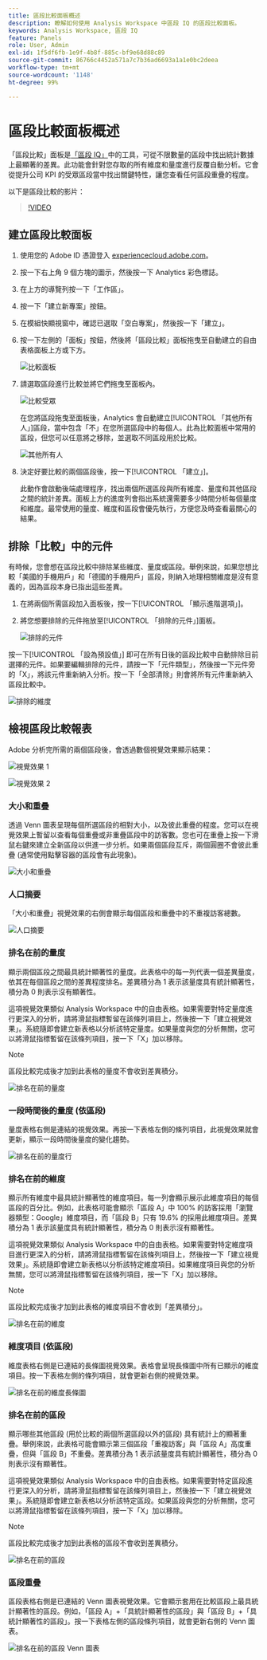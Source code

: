 ```yaml
---
title: 區段比較面板概述
description: 瞭解如何使用 Analysis Workspace 中區段 IQ 的區段比較面板。
keywords: Analysis Workspace, 區段 IQ
feature: Panels
role: User, Admin
exl-id: 1f5df6fb-1e9f-4b8f-885c-bf9e68d88c89
source-git-commit: 86766c4452a571a7c7b36ad6693a1a1e0bc2deea
workflow-type: tm+mt
source-wordcount: '1148'
ht-degree: 99%

---
```


# 區段比較面板概述

「區段比較」面板是[「區段 IQ」](../../segment-iq.md)中的工具，可從不限數量的區段中找出統計數據上最顯著的差異。此功能會針對您存取的所有維度和量度進行反覆自動分析。它會從提升公司 KPI 的受眾區段當中找出關鍵特性，讓您查看任何區段重疊的程度。

以下是區段比較的影片：

>[!VIDEO](https://video.tv.adobe.com/v/23976/?quality=12)

## 建立區段比較面板

1. 使用您的 Adobe ID 憑證登入 [experiencecloud.adobe.com](https://experiencecloud.adobe.com)。
1. 按一下右上角 9 個方塊的圖示，然後按一下 Analytics 彩色標誌。
1. 在上方的導覽列按一下「工作區」。
1. 按一下「建立新專案」按鈕。
1. 在模組快顯視窗中，確認已選取「空白專案」，然後按一下「建立」。
1. 按一下左側的「面板」按鈕，然後將「區段比較」面板拖曳至自動建立的自由表格面板上方或下方。

   ![比較面板](assets/seg-compare-panel.png)

1. 請選取區段進行比較並將它們拖曳至面板內。

   ![比較受眾](assets/compare-audiences.png)

   在您將區段拖曳至面板後，Analytics 會自動建立[!UICONTROL 「其他所有人」]區段，當中包含「不」在您所選區段中的每個人。此為比較面板中常用的區段，但您可以任意將之移除，並選取不同區段用於比較。

   ![其他所有人](assets/everyone-else.png)

1. 決定好要比較的兩個區段後，按一下[!UICONTROL 「建立」]。

   此動作會啟動後端處理程序，找出兩個所選區段與所有維度、量度和其他區段之間的統計差異。面板上方的進度列會指出系統還需要多少時間分析每個量度和維度。最常使用的量度、維度和區段會優先執行，方便您及時查看最關心的結果。

## 排除「比較」中的元件

有時候，您會想在區段比較中排除某些維度、量度或區段。舉例來說，如果您想比較「美國的手機用戶」和「德國的手機用戶」區段，則納入地理相關維度是沒有意義的，因為區段本身已指出這些差異。

1. 在將兩個所需區段加入面板後，按一下[!UICONTROL 「顯示進階選項」]。
1. 將您想要排除的元件拖放至[!UICONTROL 「排除的元件」]面板。

   ![排除的元件](assets/excluded-components.png)

按一下[!UICONTROL 「設為預設值」] 即可在所有日後的區段比較中自動排除目前選擇的元件。如果要編輯排除的元件，請按一下「元件類型」，然後按一下元件旁的「X」，將該元件重新納入分析。按一下「全部清除」則會將所有元件重新納入區段比較中。

![排除的維度](assets/excluded-dimensions.png)

## 檢視區段比較報表

Adobe 分析完所需的兩個區段後，會透過數個視覺效果顯示結果：

![視覺效果 1](assets/new-viz.png)

![視覺效果 2](assets/new-viz2.png)

### 大小和重疊

透過 Venn 圖表呈現每個所選區段的相對大小，以及彼此重疊的程度。您可以在視覺效果上暫留以查看每個重疊或非重疊區段中的訪客數。您也可在重疊上按一下滑鼠右鍵來建立全新區段以供進一步分析。如果兩個區段互斥，兩個圓圈不會彼此重疊 (通常使用點擊容器的區段會有此現象)。

![大小和重疊](assets/size-overlap.png)

### 人口摘要

「大小和重疊」視覺效果的右側會顯示每個區段和重疊中的不重複訪客總數。

![人口摘要](assets/population_summaries.png)

### 排名在前的量度

顯示兩個區段之間最具統計顯著性的量度。此表格中的每一列代表一個差異量度，依其在每個區段之間的差異程度排名。差異積分為 1 表示該量度具有統計顯著性，積分為 0 則表示沒有顯著性。

這項視覺效果類似 Analysis Workspace 中的自由表格。如果需要對特定量度進行更深入的分析，請將滑鼠指標暫留在該條列項目上，然後按一下「建立視覺效果」。系統隨即會建立新表格以分析該特定量度。如果量度與您的分析無關，您可以將滑鼠指標暫留在該條列項目，按一下「X」加以移除。

>[!NOTE]
>
>區段比較完成後才加到此表格的量度不會收到差異積分。

![排名在前的量度](assets/top-metrics.png)

### 一段時間後的量度 (依區段)

量度表格右側是連結的視覺效果。再按一下表格左側的條列項目，此視覺效果就會更新，顯示一段時間後量度的變化趨勢。

![排名在前的量度行](assets/linked-viz.png)

### 排名在前的維度

顯示所有維度中最具統計顯著性的維度項目。每一列會顯示展示此維度項目的每個區段的百分比。例如，此表格可能會顯示「區段 A」中 100% 的訪客採用「瀏覽器類型：Google」維度項目，而「區段 B」只有 19.6% 的採用此維度項目。差異積分為 1 表示該量度具有統計顯著性，積分為 0 則表示沒有顯著性。

這項視覺效果類似 Analysis Workspace 中的自由表格。如果需要對特定維度項目進行更深入的分析，請將滑鼠指標暫留在該條列項目上，然後按一下「建立視覺效果」。系統隨即會建立新表格以分析該特定維度項目。如果維度項目與您的分析無關，您可以將滑鼠指標暫留在該條列項目，按一下「X」加以移除。

>[!NOTE]
>
>區段比較完成後才加到此表格的維度項目不會收到「差異積分」。

![排名在前的維度](assets/top-dimension-item1.png)

### 維度項目 (依區段)

維度表格右側是已連結的長條圖視覺效果。表格會呈現長條圖中所有已顯示的維度項目。按一下表格左側的條列項目，就會更新右側的視覺效果。

![排名在前的維度長條圖](assets/top-dimension-item.png)

### 排名在前的區段

顯示哪些其他區段 (用於比較的兩個所選區段以外的區段) 具有統計上的顯著重疊。舉例來說，此表格可能會顯示第三個區段「重複訪客」與「區段 A」高度重疊，但與「區段 B」不重疊。差異積分為 1 表示該量度具有統計顯著性，積分為 0 則表示沒有顯著性。

這項視覺效果類似 Analysis Workspace 中的自由表格。如果需要對特定區段進行更深入的分析，請將滑鼠指標暫留在該條列項目上，然後按一下「建立視覺效果」。系統隨即會建立新表格以分析該特定區段。如果區段與您的分析無關，您可以將滑鼠指標暫留在該條列項目，按一下「X」加以移除。

>[!NOTE]
>
> 區段比較完成後才加到此表格的區段不會收到差異積分。

![排名在前的區段](assets/top-segments.png)

### 區段重疊

區段表格右側是已連結的 Venn 圖表視覺效果。它會顯示套用在比較區段上最具統計顯著性的區段。例如，「區段 A」+「具統計顯著性的區段」與「區段 B」+「具統計顯著性的區段」。按一下表格左側的區段條列項目，就會更新右側的 Venn 圖表。

![排名在前的區段 Venn 圖表](assets/segment-overlap.png)

